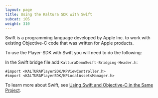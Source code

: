 ```yaml
---
layout: page
title: Using the Kaltura SDK with Swift
subcat: iOS
weight: 310
---
```


Swift is a programming language developed by Apple Inc. to work with existing Objective-C code that was written for Apple products.

To use the Player-SDK with Swift you will need to do the following:

In the Swift bridge file add `KalturaDemoSwift-Bridging-Header.h`:

```
#import <KALTURAPlayerSDK/KPViewController.h>
#import <KALTURAPlayerSDK/KPLocalAssetsManager.h>
```

To learn more about Swift, see [Using Swift and Objective-C in the Same Project](https://developer.apple.com/library/ios/documentation/Swift/Conceptual/BuildingCocoaApps/MixandMatch.html#//apple_ref/doc/uid/TP40014216-CH10-ID122).
